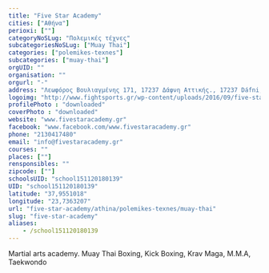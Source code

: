 ```yaml
---
title: "Five Star Academy"
cities: ["Αθήνα"]
perioxi: [""]
categoryNoSLug: "Πολεμικές τέχνες"
subcategoriesNoSLug: ["Muay Thai"]
categories: ["polemikes-texnes"]
subcategories: ["muay-thai"]
orgUID: ""
organisation: ""
orgurl: "-"
address: "Λεωφόρος Βουλιαγμένης 171, 17237 Δάφνη Αττικής., 17237 Dáfni, Greece"
logoimg: "http://www.fightsports.gr/wp-content/uploads/2016/09/five-star-academy-logo.jpg"
profilePhoto : "downloaded"
coverPhoto : "downloaded"
website: "www.fivestaracademy.gr"
facebook: "www.facebook.com/www.fivestaracademy.gr"
phone: "2130417480"
email: "info@fivestaracademy.gr"
courses: ""
places: [""]
rensponsibles: ""
zipcode: [""]
schoolsUID: "school151120180139"
UID: "school151120180139"
latitude: "37,9551018"
longitude: "23,7363207"
url: "five-star-academy/athina/polemikes-texnes/muay-thai"
slug: "five-star-academy"
aliases:
    - /school151120180139
---
```



Martial arts academy. Muay Thai Boxing, Kick Boxing, Krav Maga, M.M.A, Taekwondo

